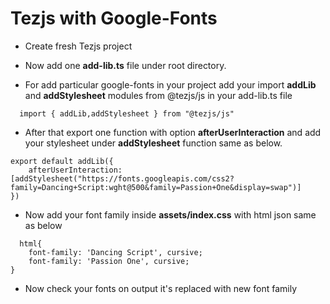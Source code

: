 # Tezjs with Google-Fonts

- Create fresh Tezjs project 

- Now add one **add-lib.ts** file under root directory.

- For add particular google-fonts in your project add your import **addLib** and **addStylesheet** modules from @tezjs/js in your add-lib.ts file

```
  import { addLib,addStylesheet } from "@tezjs/js"
```

- After that export one function with option **afterUserInteraction** and add your stylesheet under **addStylesheet** function same as below.

```
export default addLib({
    afterUserInteraction:[addStylesheet("https://fonts.googleapis.com/css2?family=Dancing+Script:wght@500&family=Passion+One&display=swap")]
})
```

- Now add your font family inside **assets/index.css** with html json same as below 

```
  html{
    font-family: 'Dancing Script', cursive;
    font-family: 'Passion One', cursive;
}
```

- Now check your fonts on output it's replaced with new font family